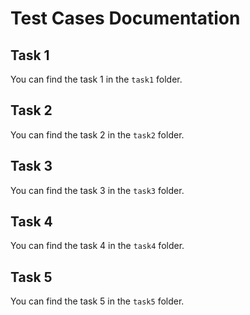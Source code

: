 # Test Cases Documentation

## Task 1

You can find the task 1 in the `task1` folder.

## Task 2

You can find the task 2 in the `task2` folder.

## Task 3

You can find the task 3 in the `task3` folder.

## Task 4

You can find the task 4 in the `task4` folder.

## Task 5

You can find the task 5 in the `task5` folder.
